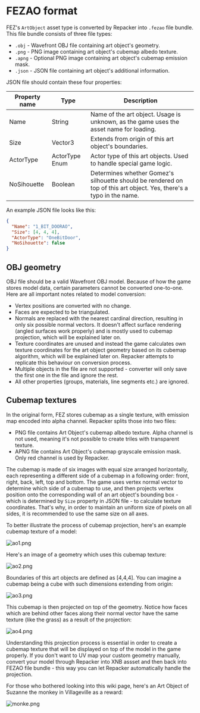 # FEZAO format

FEZ's `ArtObject` asset type is converted by Repacker into `.fezao` file bundle. This file bundle consists of three file types:

- `.obj` - Wavefront OBJ file containing art object's geometry.
- `.png` - PNG image containing art object's cubemap albedo texture.
- `.apng` - Optional PNG image containing art object's cubemap emission mask.
- `.json` - JSON file containing art object's additional information.

JSON file should contain these four properties:

|Property name|Type|Description|
|-|-|-|
|Name|String|Name of the art object. Usage is unknown, as the game uses the asset name for loading.|
|Size|Vector3|Extends from origin of this art object's boundaries.|
|ActorType|ActorType Enum|Actor type of this art objects. Used to handle special game logic.|
|NoSihouette|Boolean|Determines whether Gomez's silhouette should be rendered on top of this art object. Yes, there's a typo in the name.|

An example JSON file looks like this:

```json
{
  "Name": "1_BIT_DOORAO",
  "Size": [4, 4, 4],
  "ActorType": "OneBitDoor",
  "NoSihouette": false
}
```

## OBJ geometry

OBJ file should be a valid Wavefront OBJ model. Because of how the game stores model data, certain parameters cannot be converted one-to-one. Here are all important notes related to model conversion:

- Vertex positions are converted with no change.
- Faces are expected to be triangulated.
- Normals are replaced with the nearest cardinal direction, resulting in only six possible normal vectors. It doesn't affect surface rendering (angled surfaces work properly) and is mostly used to cubemap projection, which will be explained later on.
- Texture coordinates are unused and instead the game calculates own texture coordinates for the art object geometry based on its cubemap algorithm, which will be explained later on. Repacker attempts to replicate this behaviour on conversion process.
- Multiple objects in the file are not supported - converter will only save the first one in the file and ignore the rest.
- All other properties (groups, materials, line segments etc.) are ignored.

## Cubemap textures

In the original form, FEZ stores cubemap as a single texture, with emission map encoded into alpha channel. Repacker splits those into two files:

- PNG file contains Art Object's cubemap albedo texture. Alpha channel is not used, meaning it's not possible to create triles with transparent texture.
- APNG file contains Art Object's cubemap grayscale emission mask. Only red channel is used by Repacker.

The cubemap is made of six images with equal size arranged horizontally, each representing a different side of a cubemap in a following order: front, right, back, left, top and bottom. The game uses vertex normal vector to determine which side of a cubemap to use, and then projects vertex position onto the corresponding wall of an art object's bounding box - which is determined by `Size` property in JSON file - to calculate texture coordinates. That's why, in order to maintain an uniform size of pixels on all sides, it is recommended to use the same size on all axes.

To better illustrate the process of cubemap projection, here's an example cubemap texture of a model:

![ao1.png](/wiki/assets/images/ao/ao1.png)

Here's an image of a geometry which uses this cubemap texture:

![ao2.png](/wiki/assets/images/ao/ao2.png)

Boundaries of this art objects are defined as [4,4,4]. You can imagine a cubemap being a cube with such dimensions extending from origin:

![ao3.png](/wiki/assets/images/ao/ao3.png)

This cubemap is then projected on top of the geometry. Notice how faces which are behind other faces along their normal vector have the same texture (like the grass) as a result of the projection:

![ao4.png](/wiki/assets/images/ao/ao4.png)

Understanding this projection process is essential in order to create a cubemap texture that will be displayed on top of the model in the game properly. If you don't want to UV map your custom geometry manually, convert your model through Repacker into XNB assset and then back into FEZAO file bundle - this way you can let Repacker automatically handle the projection.

For those who bothered looking into this wiki page, here's an Art Object of Suzanne the monkey in Villageville as a reward:

![monke.png](/wiki/assets/images/ao/monke.png)
